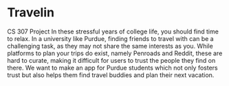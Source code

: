 # Travelin
CS 307 Project
In these stressful years of college life, you should find time to relax. In a university like Purdue, finding friends to travel with can be a challenging task, as they may not share the same interests as you. While platforms to plan your trips do exist, namely Penroads and Reddit, these are hard to curate, making it difficult for users to trust the people they find on there. We want to make an app for Purdue students which not only fosters trust but also helps them find travel buddies and plan their next vacation. 
